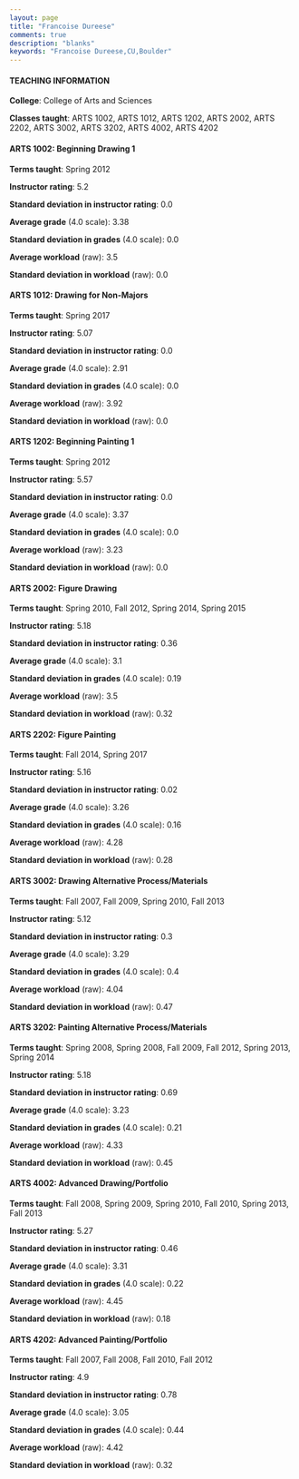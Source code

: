 ```yaml
---
layout: page
title: "Francoise Dureese" 
comments: true
description: "blanks"
keywords: "Francoise Dureese,CU,Boulder"
---
```

<head>
<script src="https://ajax.googleapis.com/ajax/libs/jquery/2.1.3/jquery.min.js"></script>
<script src="https://dl.dropboxusercontent.com/s/pc42nxpaw1ea4o9/highcharts.js?dl=0"></script>
<!-- <script src="../assets/js/highcharts.js"></script> -->
<style type="text/css">@font-face {
	font-family: "Bebas Neue";
	src: url(https://www.filehosting.org/file/details/544349/BebasNeue Regular.otf) format("opentype");
	}
	h1.Bebas { 
		font-family: "Bebas Neue", Verdana, Tahoma;
	}
</style>
</head>
	   
#### TEACHING INFORMATION

**College**: College of Arts and Sciences

**Classes taught**: ARTS 1002, ARTS 1012, ARTS 1202, ARTS 2002, ARTS 2202, ARTS 3002, ARTS 3202, ARTS 4002, ARTS 4202

#### ARTS 1002: Beginning Drawing 1

**Terms taught**: Spring 2012

**Instructor rating**: 5.2

**Standard deviation in instructor rating**: 0.0

**Average grade** (4.0 scale): 3.38

**Standard deviation in grades** (4.0 scale): 0.0

**Average workload** (raw): 3.5

**Standard deviation in workload** (raw): 0.0

#### ARTS 1012: Drawing for Non-Majors

**Terms taught**: Spring 2017

**Instructor rating**: 5.07

**Standard deviation in instructor rating**: 0.0

**Average grade** (4.0 scale): 2.91

**Standard deviation in grades** (4.0 scale): 0.0

**Average workload** (raw): 3.92

**Standard deviation in workload** (raw): 0.0

#### ARTS 1202: Beginning Painting 1

**Terms taught**: Spring 2012

**Instructor rating**: 5.57

**Standard deviation in instructor rating**: 0.0

**Average grade** (4.0 scale): 3.37

**Standard deviation in grades** (4.0 scale): 0.0

**Average workload** (raw): 3.23

**Standard deviation in workload** (raw): 0.0

#### ARTS 2002: Figure Drawing

**Terms taught**: Spring 2010, Fall 2012, Spring 2014, Spring 2015

**Instructor rating**: 5.18

**Standard deviation in instructor rating**: 0.36

**Average grade** (4.0 scale): 3.1

**Standard deviation in grades** (4.0 scale): 0.19

**Average workload** (raw): 3.5

**Standard deviation in workload** (raw): 0.32

#### ARTS 2202: Figure Painting

**Terms taught**: Fall 2014, Spring 2017

**Instructor rating**: 5.16

**Standard deviation in instructor rating**: 0.02

**Average grade** (4.0 scale): 3.26

**Standard deviation in grades** (4.0 scale): 0.16

**Average workload** (raw): 4.28

**Standard deviation in workload** (raw): 0.28

#### ARTS 3002: Drawing Alternative Process/Materials

**Terms taught**: Fall 2007, Fall 2009, Spring 2010, Fall 2013

**Instructor rating**: 5.12

**Standard deviation in instructor rating**: 0.3

**Average grade** (4.0 scale): 3.29

**Standard deviation in grades** (4.0 scale): 0.4

**Average workload** (raw): 4.04

**Standard deviation in workload** (raw): 0.47

#### ARTS 3202: Painting Alternative Process/Materials

**Terms taught**: Spring 2008, Spring 2008, Fall 2009, Fall 2012, Spring 2013, Spring 2014

**Instructor rating**: 5.18

**Standard deviation in instructor rating**: 0.69

**Average grade** (4.0 scale): 3.23

**Standard deviation in grades** (4.0 scale): 0.21

**Average workload** (raw): 4.33

**Standard deviation in workload** (raw): 0.45

#### ARTS 4002: Advanced Drawing/Portfolio

**Terms taught**: Fall 2008, Spring 2009, Spring 2010, Fall 2010, Spring 2013, Fall 2013

**Instructor rating**: 5.27

**Standard deviation in instructor rating**: 0.46

**Average grade** (4.0 scale): 3.31

**Standard deviation in grades** (4.0 scale): 0.22

**Average workload** (raw): 4.45

**Standard deviation in workload** (raw): 0.18

#### ARTS 4202: Advanced Painting/Portfolio

**Terms taught**: Fall 2007, Fall 2008, Fall 2010, Fall 2012

**Instructor rating**: 4.9

**Standard deviation in instructor rating**: 0.78

**Average grade** (4.0 scale): 3.05

**Standard deviation in grades** (4.0 scale): 0.44

**Average workload** (raw): 4.42

**Standard deviation in workload** (raw): 0.32

